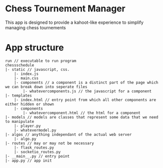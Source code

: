 # Chess Tournement Manager
This app is designed to provide a kahoot-like experience to simplify managing chess tournements
# App structure
```
run // executable to run program
chessschedule
|- static // javascript, css.
    |- index.js
    |- main.css
    |- components // a component is a distinct part of the page which we can break down into seperate files
        |- whatevercomponents.js // the javascript for a component
|- templates
    |- index.html // entry point from which all other components are either hidden or shown
    |- components
        |- whatevercomponent.html // the html for a component
|- models // models are classes that represent some data that we need to manipulate
    |- player.py 
    |- whatevermodel.py
|- algos // anything independant of the actual web server
    |- algo.py
|- routes // may or may not be necessary
    |- flask_routes.py 
    |- socketio_routes.py
|- __main__.py // entry point
|- app.py // app init

```